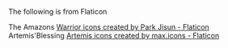 The following is from Flaticon

The Amazons <a href="https://www.flaticon.com/free-icons/warrior" title="warrior icons">Warrior icons created by Park Jisun - Flaticon</a>
Artemis'Blessing <a href="https://www.flaticon.com/free-icons/artemis" title="artemis icons">Artemis icons created by max.icons - Flaticon</a>
